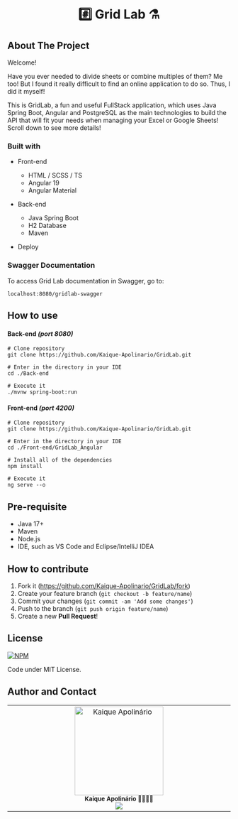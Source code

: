 
# <h1 align="center"> :hash: Grid Lab​ :alembic:</h1>

## About The Project

Welcome! 

Have you ever needed to divide sheets or combine multiples of them? Me too! But I found it really difficult to find an online application to do so. Thus, I did it myself!

This is GridLab, a fun and useful FullStack application, which uses Java Spring Boot, Angular and PostgreSQL as the main technologies to build the API that will fit your needs when managing your Excel or Google Sheets! Scroll down to see more details!

### Built with

* Front-end
  * HTML / SCSS / TS
  * Angular 19 
  * Angular Material
  
* Back-end
  * Java Spring Boot
  * H2 Database
  * Maven
  
* Deploy

### Swagger Documentation

To access Grid Lab documentation in Swagger, go to:

```
localhost:8080/gridlab-swagger
```



## How to use

#### Back-end *(port 8080)*

```
# Clone repository
git clone https://github.com/Kaique-Apolinario/GridLab.git

# Enter in the directory in your IDE
cd ./Back-end

# Execute it
./mvnw spring-boot:run
```

#### Front-end *(port 4200)*

```
# Clone repository
git clone https://github.com/Kaique-Apolinario/GridLab.git

# Enter in the directory in your IDE
cd ./Front-end/GridLab_Angular

# Install all of the dependencies
npm install

# Execute it
ng serve --o
```



## Pre-requisite

* Java 17+
* Maven
* Node.js
* IDE, such as VS Code and Eclipse/IntelliJ IDEA





## How to contribute

1. Fork it (https://github.com/Kaique-Apolinario/GridLab/fork)
2. Create your feature branch (`git checkout -b feature/name`)
3. Commit your changes (`git commit -am 'Add some changes'`)
4. Push to the branch (`git push origin feature/name`)
5. Create a new **Pull Request**!

## License 

[![NPM](https://img.shields.io/npm/l/react)](https://github.com/Kaique-Apolinario/task-manager/blob/main/LICENSE) 

Code under MIT License.

## Author and Contact
<table>
  <tbody>
    <tr>
      <td align="center" valign="top" width="15%">
          <img src="Front-end/GridLab_Angular/src/assets/KaiqueApolinário.png" width="200px;" alt="Kaique Apolinário"/>
          <br />
          <sub>
              <b>Kaique Apolinário 🙋‍♂️👨‍💻 </b>
          </sub>
          <br>
          <sub>
              <img src="https://custom-icon-badges.demolab.com/badge/LinkedIn-0A66C2?logo=linkedin-white&logoColor=fff)">
          </sub>
</td>
    </tr>
  </tbody>
  </table>












